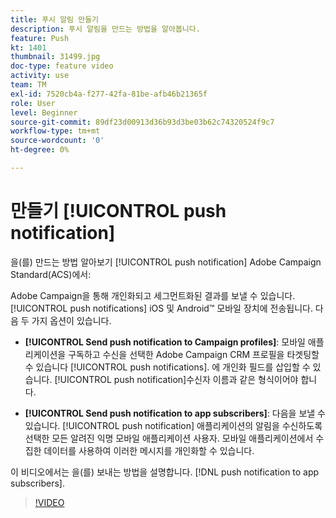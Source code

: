 ```yaml
---
title: 푸시 알림 만들기
description: 푸시 알림을 만드는 방법을 알아봅니다.
feature: Push
kt: 1401
thumbnail: 31499.jpg
doc-type: feature video
activity: use
team: TM
exl-id: 7520cb4a-f277-42fa-81be-afb46b21365f
role: User
level: Beginner
source-git-commit: 89df23d00913d36b93d3be03b62c74320524f9c7
workflow-type: tm+mt
source-wordcount: '0'
ht-degree: 0%

---
```


# 만들기 [!UICONTROL push notification]

을(를) 만드는 방법 알아보기 [!UICONTROL push notification] Adobe Campaign Standard(ACS)에서:

Adobe Campaign을 통해 개인화되고 세그먼트화된 결과를 보낼 수 있습니다. [!UICONTROL push notifications] iOS 및 Android™ 모바일 장치에 전송됩니다. 다음 두 가지 옵션이 있습니다.

* **[!UICONTROL Send push notification to Campaign profiles]**: 모바일 애플리케이션을 구독하고 수신을 선택한 Adobe Campaign CRM 프로필을 타겟팅할 수 있습니다 [!UICONTROL push notifications]. 에 개인화 필드를 삽입할 수 있습니다. [!UICONTROL push notification]수신자 이름과 같은 형식이어야 합니다.

* **[!UICONTROL Send push notification to app subscribers]**: 다음을 보낼 수 있습니다. [!UICONTROL push notification] 애플리케이션의 알림을 수신하도록 선택한 모든 알려진 익명 모바일 애플리케이션 사용자. 모바일 애플리케이션에서 수집한 데이터를 사용하여 이러한 메시지를 개인화할 수 있습니다.

이 비디오에서는 을(를) 보내는 방법을 설명합니다. [!DNL push notification to app subscribers].

>[!VIDEO](https://video.tv.adobe.com/v/31499?quality=12&learn=on)
